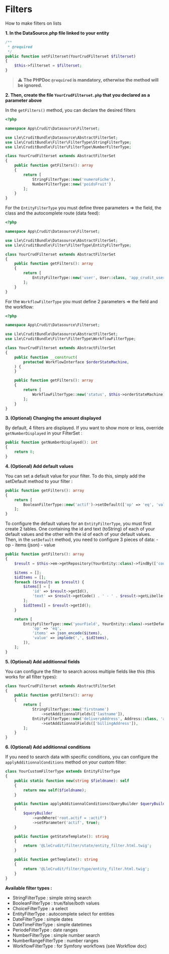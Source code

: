 # Filters

How to make filters on lists

**1. In the DataSource.php file linked to your entity**

```php
/**
 * @required
 */
public function setFilterset(YourCrudFilterset $filterset)
{
    $this->filterset = $filterset;
}
```

> :warning: **The PHPDoc `@required` is mandatory, otherwise the method will be ignored.**

**2. Then, create the file `YourCrudFilterset.php` that you declared as a parameter above**

In the `getFilters()` method, you can declare the desired filters

```php
<?php

namespace App\Crudit\Datasource\Filterset;

use Lle\CruditBundle\Datasource\AbstractFilterSet;
use Lle\CruditBundle\Filter\FilterType\StringFilterType;
use Lle\CruditBundle\Filter\FilterType\NumberFilterType;

class YourCrudFilterset extends AbstractFilterSet
{
    public function getFilters(): array
    {
        return [
            StringFilterType::new('numeroFiche'),
            NumberFilterType::new('poidsFruit')
        ];
    }
}
```

For the `EntityFilterType` you must define three parameters => the field, the class and the autocomplete route (data feed):

```php
<?php

namespace App\Crudit\Datasource\Filterset;

use Lle\CruditBundle\Datasource\AbstractFilterSet;
use Lle\CruditBundle\Filter\FilterType\EntityFilterType;

class YourCrudFilterset extends AbstractFilterSet
{
    public function getFilters(): array
    {
        return [
            EntityFilterType::new('user', User::class, 'app_crudit_user_autocomplete'),
        ];
    }
}
```

For the `WorkflowFilterType` you must define 2 parameters => the field and the workflow:

```php
<?php

namespace App\Crudit\Datasource\Filterset;

use Lle\CruditBundle\Datasource\AbstractFilterSet;
use Lle\CruditBundle\Filter\FilterType\WorkflowFilterType;

class YourCrudFilterset extends AbstractFilterSet
{
    public function __construct(
        protected WorkflowInterface $orderStateMachine,
    ) {
    }

    public function getFilters(): array
    {
        return [
            WorkflowFilterType::new('status', $this->orderStateMachine),
        ];
    }
}
```

**3. (Optional) Changing the amount displayed**

By default, 4 filters are displayed. If you want to show more or less, override `getNumberDisplayed` in your FilterSet :

```php
public function getNumberDisplayed(): int
{
    return 8;
}
```

**4. (Optional) Add default values**

You can set a default value for your filter. To do this, simply add the setDefault method to your filter :

```php
public function getFilters(): array
{
    return [
        BooleanFilterType::new('actif')->setDefault(['op' => 'eq', 'value' => 'true']),
    ];
}
```

To configure the default values for an `EntityFilterType`, you must first create 2 tables.
One containing the id and text (toString) of each of your default values and the other with the id of each of your default values.
Then, in the `setDefault` method, you need to configure 3 pieces of data:
    - op
    - items (json)
    - value

```php
public function getFilters(): array
{
    $result = $this->em->getRepository(YourEntity::class)->findBy(['code' => ['A', 'B']]);

    $items = [];
    $idItems = [];
    foreach ($results as $result) {
        $items[] = [
            'id' => $result->getId(),
            'text' => $result->getCode() . ' - ' . $result->getLibelle(),
        ];
        $idItems[] = $result->getId();
    }

    return [
        EntityFilterType::new('yourField', YourEntity::class)->setDefault([
            'op' => 'eq',
            'items' => json_encode($items),
            'value' => implode(',', $idItems),
        ]),
    ];
}
```

**5. (Optional) Add additionnal fields**

You can configure the filter to search across multiple fields like this (this works for all filter types):

```php
class YourCrudFilterset extends AbstractFilterSet
{
    public function getFilters(): array
    {
        return [
            StringFilterType::new('firstname')
                ->setAdditionnalFields(['lastname']),
            EntityFilterType::new('deliveryAddress', Address::class, 'app_crudit_address_autocomplete')
                ->setAdditionnalFields(['billingAddress']),
        ];
    }
}
```

**6. (Optional) Add additionnal conditions**

If you need to search data with specific conditions, you can configure the `applyAdditionnalConditions` method on your custom filter:

```php
class YourCustomFilterType extends EntityFilterType
{
    public static function new(string $fieldname): self
    {
        return new self($fieldname);
    }

    public function applyAdditionnalConditions(QueryBuilder $queryBuilder): void
    {
        $queryBuilder
            ->andWhere('root.actif = :actif')
            ->setParameter('actif', true);
    }

    public function getStateTemplate(): string
    {
        return '@LleCrudit/filter/state/entity_filter.html.twig';
    }

    public function getTemplate(): string
    {
        return '@LleCrudit/filter/type/entity_filter.html.twig';
    }
}
```

**Available filter types :**

- StringFilterType : simple string search
- BooleanFilterType : true/false/both values
- ChoiceFilterType : a select
- EntityFilterType : autocomplete select for entities
- DateFilterType : simple dates
- DateTimeFilterType : simple datetimes
- PeriodeFilterType : date ranges
- NumberFilterType : simple number search
- NumberRangeFilterType : number ranges
- WorkflowFilterType : for Symfony workflows (see Workflow doc)
